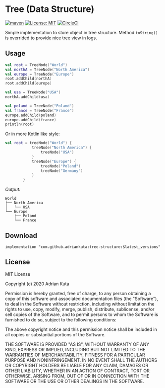 # Tree (Data Structure)
[![maven](https://img.shields.io/maven-central/v/com.github.adriankuta/tree-structure?style=plastic)](https://search.maven.org/artifact/com.github.adriankuta/tree-structure)
[![License: MIT](https://img.shields.io/github/license/AdrianKuta/Tree-Data-Structure?style=plastic)](https://github.com/AdrianKuta/Design-Patterns-Kotlin/blob/master/LICENSE)
[![CircleCI](https://img.shields.io/circleci/build/github/AdrianKuta/Tree-Data-Structure/master?label=CircleCI&style=plastic&logo=circleci)](https://circleci.com/gh/AdrianKuta/Tree-Data-Structure)

Simple implementation to store object in tree structure. Method `toString()` is overrided to provide nice tree view in logs.

## Usage

```kotlin
val root = TreeNode("World")
val northA = TreeNode("North America")
val europe = TreeNode("Europe")
root.addChild(northA)
root.addChild(europe)

val usa = TreeNode("USA")
northA.addChild(usa)

val poland = TreeNode("Poland")
val france = TreeNode("France")
europe.addChild(poland)
europe.addChild(france)
println(root)
```

Or in more Kotlin like style:

```kotlin
val root = treeNode("World") {
            treeNode("North America") {
                treeNode("USA")
            }
            treeNode("Europe") {
                treeNode("Poland")
                treeNode("Germany")
            }
        }
```

*Output:*

```
World
├── North America
│   └── USA
└── Europe
    ├── Poland
    └── France
```


## Download

    implementation "com.github.adriankuta:tree-structure:$latest_versions"
    
## License

MIT License

Copyright (c) 2020 Adrian Kuta

Permission is hereby granted, free of charge, to any person obtaining a copy
of this software and associated documentation files (the "Software"), to deal
in the Software without restriction, including without limitation the rights
to use, copy, modify, merge, publish, distribute, sublicense, and/or sell
copies of the Software, and to permit persons to whom the Software is
furnished to do so, subject to the following conditions:

The above copyright notice and this permission notice shall be included in all
copies or substantial portions of the Software.

THE SOFTWARE IS PROVIDED "AS IS", WITHOUT WARRANTY OF ANY KIND, EXPRESS OR
IMPLIED, INCLUDING BUT NOT LIMITED TO THE WARRANTIES OF MERCHANTABILITY,
FITNESS FOR A PARTICULAR PURPOSE AND NONINFRINGEMENT. IN NO EVENT SHALL THE
AUTHORS OR COPYRIGHT HOLDERS BE LIABLE FOR ANY CLAIM, DAMAGES OR OTHER
LIABILITY, WHETHER IN AN ACTION OF CONTRACT, TORT OR OTHERWISE, ARISING FROM,
OUT OF OR IN CONNECTION WITH THE SOFTWARE OR THE USE OR OTHER DEALINGS IN THE
SOFTWARE.
